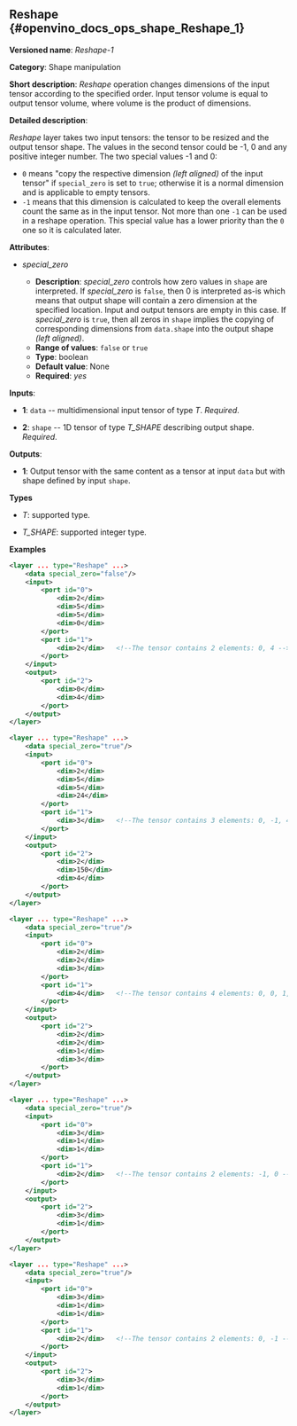 ## Reshape <a name="Reshape"></a> {#openvino_docs_ops_shape_Reshape_1}

**Versioned name**: *Reshape-1*

**Category**: Shape manipulation

**Short description**: *Reshape* operation changes dimensions of the input tensor according to the specified order. Input tensor volume is equal to output tensor volume, where volume is the product of dimensions.

**Detailed description**:

*Reshape* layer takes two input tensors: the tensor to be resized and the output tensor shape. The values in the second tensor could be -1, 0 and any positive integer number. The two special values -1 and 0:
   * `0` means "copy the respective dimension *(left aligned)* of the input tensor" if `special_zero` is set to `true`; otherwise it is a normal dimension and is applicable to empty tensors.
   * `-1` means that this dimension is calculated to keep the overall elements count the same as in the input tensor. Not more than one `-1` can be used in a reshape operation. This special value has a lower priority than the `0` one so it is calculated later.

**Attributes**:

* *special_zero*

  * **Description**: *special_zero* controls how zero values in `shape` are interpreted. If *special_zero* is `false`, then 0 is interpreted as-is which means that output shape will contain a zero dimension at the specified location. Input and output tensors are empty in this case. If *special_zero* is `true`, then all zeros in `shape` implies the copying of corresponding dimensions from `data.shape` into the output shape *(left aligned)*.
  * **Range of values**: `false` or `true`
  * **Type**: boolean
  * **Default value**: None
  * **Required**: *yes*

**Inputs**:

*   **1**: `data` -- multidimensional input tensor of type *T*. *Required*.

*   **2**: `shape` -- 1D tensor of type *T_SHAPE* describing output shape. *Required*.

**Outputs**:

*   **1**: Output tensor with the same content as a tensor at input `data` but with shape defined by input `shape`.

**Types**

* *T*: supported type.

* *T_SHAPE*: supported integer type.

**Examples**

```xml
<layer ... type="Reshape" ...>
    <data special_zero="false"/>
    <input>
        <port id="0">
            <dim>2</dim>
            <dim>5</dim>
            <dim>5</dim>
            <dim>0</dim>
        </port>
        <port id="1">
            <dim>2</dim>   <!--The tensor contains 2 elements: 0, 4 -->
        </port>
    </input>
    <output>
        <port id="2">
            <dim>0</dim>
            <dim>4</dim>
        </port>
    </output>
</layer>
```

```xml
<layer ... type="Reshape" ...>
    <data special_zero="true"/>
    <input>
        <port id="0">
            <dim>2</dim>
            <dim>5</dim>
            <dim>5</dim>
            <dim>24</dim>
        </port>
        <port id="1">
            <dim>3</dim>   <!--The tensor contains 3 elements: 0, -1, 4 -->
        </port>
    </input>
    <output>
        <port id="2">
            <dim>2</dim>
            <dim>150</dim>
            <dim>4</dim>
        </port>
    </output>
</layer>
```

```xml
<layer ... type="Reshape" ...>
    <data special_zero="true"/>
    <input>
        <port id="0">
            <dim>2</dim>
            <dim>2</dim>
            <dim>3</dim>
        </port>
        <port id="1">
            <dim>4</dim>   <!--The tensor contains 4 elements: 0, 0, 1, -1 -->
        </port>
    </input>
    <output>
        <port id="2">
            <dim>2</dim>
            <dim>2</dim>
            <dim>1</dim>
            <dim>3</dim>
        </port>
    </output>
</layer>
```

```xml
<layer ... type="Reshape" ...>
    <data special_zero="true"/>
    <input>
        <port id="0">
            <dim>3</dim>
            <dim>1</dim>
            <dim>1</dim>
        </port>
        <port id="1">
            <dim>2</dim>   <!--The tensor contains 2 elements: -1, 0 -->
        </port>
    </input>
    <output>
        <port id="2">
            <dim>3</dim>
            <dim>1</dim>
        </port>
    </output>
</layer>
```

```xml
<layer ... type="Reshape" ...>
    <data special_zero="true"/>
    <input>
        <port id="0">
            <dim>3</dim>
            <dim>1</dim>
            <dim>1</dim>
        </port>
        <port id="1">
            <dim>2</dim>   <!--The tensor contains 2 elements: 0, -1 -->
        </port>
    </input>
    <output>
        <port id="2">
            <dim>3</dim>
            <dim>1</dim>
        </port>
    </output>
</layer>
```